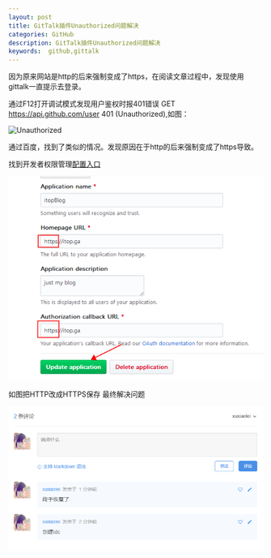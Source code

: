 ```yaml
---
layout: post
title: GitTalk插件Unauthorized问题解决
categories: GitHub
description: GitTalk插件Unauthorized问题解决
keywords:  github,gittalk
---
```


因为原来网站是http的后来强制变成了https，在阅读文章过程中，发现使用gittalk一直提示去登录。


通过F12打开调试模式发现用户鉴权时报401错误
 GET https://api.github.com/user 401 (Unauthorized),如图：
 

![Unauthorized](https://img.itgo.ml/img//20190508164754.png)


通过百度，找到了类似的情况。发现原因在于http的后来强制变成了https导致。

找到开发者权限管理[配置入口](https://github.com/settings/developers)

![developers](https://raw.githubusercontent.com/xuxiaolei/blog/master/images/posts/github/F13E199D9537.png)


如图把HTTP改成HTTPS保存 最终解决问题


![re](https://raw.githubusercontent.com/xuxiaolei/blog/master/images/posts/github/66820F5FFE3D78D210D4.png)


